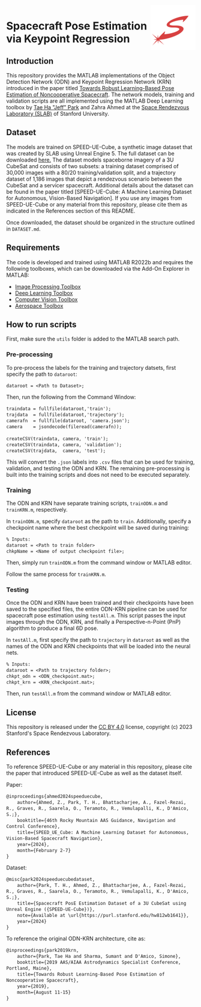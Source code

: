 <img align ="right" src="figures/slab-logo-lofi-dark-transparent.png" width="120">

# Spacecraft Pose Estimation via Keypoint Regression


## Introduction

This repository provides the MATLAB implementations of the Object Detection Network (ODN) and Keypoint Regression Network (KRN) introduced in the paper titled [Towards Robust Learning-Based Pose Estimation of Noncooperative Spacecraft](https://slab.sites.stanford.edu/sites/g/files/sbiybj25201/files/media/file/asc2019_parksharmadamico_final.pdf). The network models, training and validation scripts are all implemented using the MATLAB Deep Learning toolbox by [Tae Ha "Jeff" Park](https://taehajeffpark.com/) and Zahra Ahmed at the [Space Rendezvous Laboratory (SLAB)](https://slab.stanford.edu/) of Stanford University. 

## Dataset

The models are trained on SPEED-UE-Cube, a synthetic image dataset that was created by SLAB using Unreal Engine 5. The full dataset can be downloaded [here.](https://purl.stanford.edu/hw812wb1641) The dataset models spaceborne imagery of a 3U CubeSat and consists of two subsets: a training dataset comprised of 30,000 images with a 80/20 training/validation split, and a trajectory dataset of 1,186 images that depict a rendezvous scenario between the CubeSat and a servicer spacecraft. Additional details about the dataset can be found in the paper titled [SPEED-UE-Cube: A Machine Learning Dataset for Autonomous, Vision-Based Navigation]. If you use any images from SPEED-UE-Cube or any material from this repository, please cite them as indicated in the References section of this README.

Once downloaded, the dataset should be organized in the structure outlined in `DATASET.md`.

## Requirements

The code is developed and trained using MATLAB R2022b and requires the following toolboxes, which can be downloaded via the Add-On Explorer in MATLAB:
- [Image Processing Toolbox](https://www.mathworks.com/products/image.html)
- [Deep Learning Toolbox](https://www.mathworks.com/products/deep-learning.html)
- [Computer Vision Toolbox](https://www.mathworks.com/products/computer-vision.html)
- [Aerospace Toolbox](https://www.mathworks.com/products/aerospace-toolbox.html)

## How to run scripts

First, make sure the `utils` folder is added to the MATLAB search path.

### Pre-processing
To pre-process the labels for the training and trajectory datsets, first specify the path to `dataroot`:
```
dataroot = <Path to Dataset>;
```
Then, run the following from the Command Window:

```
traindata = fullfile(dataroot,'train');
trajdata  = fullfile(dataroot,'trajectory');
camerafn  = fullfile(dataroot, 'camera.json');
camera    = jsondecode(fileread(camerafn));

createCSV(traindata, camera, 'train');
createCSV(traindata, camera, 'validation');
createCSV(trajdata,  camera, 'test');
```
This will convert the `.json` labels into `.csv` files that can be used for training, validation, and testing the ODN and KRN. The remaining pre-processing is built into the training scripts and does not need to be executed separately. 

### Training

The ODN and KRN have separate training scripts, `trainODN.m` and `trainKRN.m`, respectively. 

In `trainODN.m`, specify `dataroot` as the path to `train`. Additionally, specify a checkpoint name where the best checkpoint will be saved during training:
```
% Inputs:
dataroot = <Path to train folder>
chkpName = <Name of output checkpoint file>;
```
Then, simply run `trainODN.m` from the command window or MATLAB editor.

Follow the same process for `trainKRN.m`.

### Testing
Once the ODN and KRN have been trained and their checkpoints have been saved to the specified files, the entire ODN-KRN pipeline can be used for spacecraft pose estimation using `testAll.m`. This script passes the input images through the ODN, KRN, and finally a Perspective-n-Point (PnP) algorithm to produce a final 6D pose.

In `testAll.m`, first specify the path to `trajectory` in `dataroot` as well as the names of the ODN and KRN checkpoints that will be loaded into the neural nets.

```
% Inputs:
dataroot = <Path to trajectory folder>;
chkpt_odn = <ODN_checkpoint.mat>;
chkpt_krn = <KRN_checkpoint.mat>;
```
Then, run `testAll.m` from the command window or MATLAB editor.

## License

This repository is released under the [CC BY 4.0](https://creativecommons.org/licenses/by/4.0/legalcode) license, copyright (c) 2023 Stanford's Space Rendezvous Laboratory.

## References
To reference SPEED-UE-Cube or any material in this repository, please cite the paper that introduced SPEED-UE-Cube as well as the dataset itself.

Paper:

```
@inproceedings{ahmed2024speeduecube,
	author={Ahmed, Z., Park, T. H., Bhattacharjee, A., Fazel-Rezai, R., Graves, R., Saarela, O., Teramoto, R., Vemulapalli, K., D'Amico, S.;},
	booktitle={46th Rocky Mountain AAS Guidance, Navigation and Control Conference},
	title={SPEED_UE_Cube: A Machine Learning Dataset for Autonomous, Vision-Based Spacecraft Navigation},
	year={2024},
	month={February 2-7}
}
```

Dataset:

```
@misc{park2024speeduecubedataset,
	author={Park, T. H., Ahmed, Z., Bhattacharjee, A., Fazel-Rezai, R., Graves, R., Saarela, O., Teramoto, R., Vemulapalli, K., D'Amico, S.;},
	title={Spacecraft PosE Estimation Dataset of a 3U CubeSat using Unreal Engine ({SPEED-UE-Cube})},
	note={Available at \url{https://purl.stanford.edu/hw812wb1641}},
	year={2024}
}
```


To reference the original ODN-KRN architecture, cite as:

```
@inproceedings{park2019krn,
	author={Park, Tae Ha and Sharma, Sumant and D'Amico, Simone},
	booktitle={2019 AAS/AIAA Astrodynamics Specialist Conference, Portland, Maine},
	title={Towards Robust Learning-Based Pose Estimation of Noncooperative Spacecraft},
	year={2019},
	month={August 11-15}
}
```
